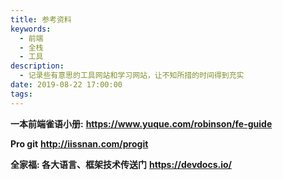 ```yaml
---
title: 参考资料
keywords:
  - 前端
  - 全栈
  - 工具
description:
  - 记录些有意思的工具网站和学习网站，让不知所措的时间得到充实
date: 2019-08-22 17:00:00
tags:
---
```

<script type="text/javascript" src="/js/src/bai.js"></script>

**一本前端雀语小册:** 
**https://www.yuque.com/robinson/fe-guide**

**Pro git**
**http://iissnan.com/progit**

**全家福: 各大语言、框架技术传送门**
**https://devdocs.io/**
